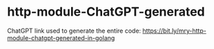 # http-module-ChatGPT-generated


ChatGPT link used to generate the entire code: https://bit.ly/mry-http-module-chatgpt-generated-in-golang
